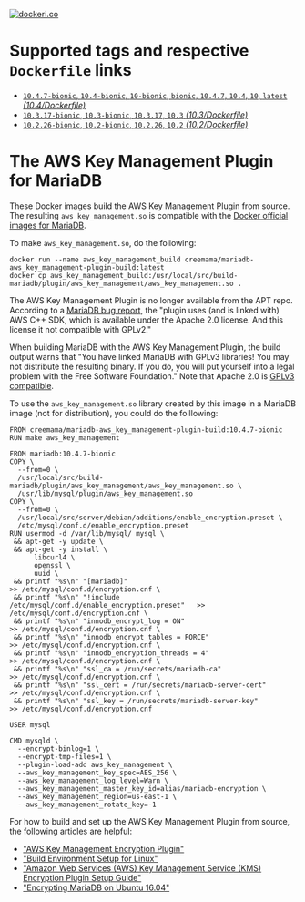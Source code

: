 [![dockeri.co](https://dockeri.co/image/creemama/mariadb-aws_key_management-plugin-build)](https://hub.docker.com/r/creemama/mariadb-aws_key_management-plugin-build)

# Supported tags and respective `Dockerfile` links

- [`10.4.7-bionic`, `10.4-bionic`, `10-bionic`, `bionic`, `10.4.7`, `10.4`, `10`, `latest`
  _(10.4/Dockerfile)_](https://github.com/creemama/docker/blob/master/mariadb-aws_key_management-plugin-build/10.4/Dockerfile)
- [`10.3.17-bionic`, `10.3-bionic`, `10.3.17`, `10.3`
  _(10.3/Dockerfile)_](https://github.com/creemama/docker/blob/master/mariadb-aws_key_management-plugin-build/10.3/Dockerfile)
- [`10.2.26-bionic`, `10.2-bionic`, `10.2.26`, `10.2`
  _(10.2/Dockerfile)_](https://github.com/creemama/docker/blob/master/mariadb-aws_key_management-plugin-build/10.2/Dockerfile)

# The AWS Key Management Plugin for MariaDB

These Docker images build the AWS Key Management Plugin from source. The
resulting `aws_key_management.so` is compatible with the [Docker official
images for MariaDB](https://hub.docker.com/_/mariadb).

To make `aws_key_management.so`, do the following:

```
docker run --name aws_key_management_build creemama/mariadb-aws_key_management-plugin-build:latest
docker cp aws_key_management_build:/usr/local/src/build-mariadb/plugin/aws_key_management/aws_key_management.so .
```

The AWS Key Management Plugin is no longer available from the APT repo.
According to a [MariaDB bug
report](https://jira.mariadb.org/browse/MDEV-18752?focusedCommentId=123862&page=com.atlassian.jira.plugin.system.issuetabpanels%3Acomment-tabpanel#comment-123862),
the "plugin uses (and is linked with) AWS C++ SDK, which is available under the
Apache 2.0 license. And this license it not compatible with GPLv2."

When building MariaDB with the AWS Key Management Plugin, the build output
warns that "You have linked MariaDB with GPLv3 libraries! You may not
distribute the resulting binary. If you do, you will put yourself into a
legal problem with the Free Software Foundation." Note that Apache 2.0 is
[GPLv3
compatible](https://en.wikipedia.org/wiki/Apache_License#GPL_compatibility).

To use the `aws_key_management.so` library created by this image in a MariaDB
image (not for distribution), you could do the folllowing:

```
FROM creemama/mariadb-aws_key_management-plugin-build:10.4.7-bionic
RUN make aws_key_management

FROM mariadb:10.4.7-bionic
COPY \
  --from=0 \
  /usr/local/src/build-mariadb/plugin/aws_key_management/aws_key_management.so \
  /usr/lib/mysql/plugin/aws_key_management.so
COPY \
  --from=0 \
  /usr/local/src/server/debian/additions/enable_encryption.preset \
  /etc/mysql/conf.d/enable_encryption.preset
RUN usermod -d /var/lib/mysql/ mysql \
 && apt-get -y update \
 && apt-get -y install \
      libcurl4 \
      openssl \
      uuid \
 && printf "%s\n" "[mariadb]"                                             >> /etc/mysql/conf.d/encryption.cnf \
 && printf "%s\n" "!include /etc/mysql/conf.d/enable_encryption.preset"   >> /etc/mysql/conf.d/encryption.cnf \
 && printf "%s\n" "innodb_encrypt_log = ON"                               >> /etc/mysql/conf.d/encryption.cnf \
 && printf "%s\n" "innodb_encrypt_tables = FORCE"                         >> /etc/mysql/conf.d/encryption.cnf \
 && printf "%s\n" "innodb_encryption_threads = 4"                         >> /etc/mysql/conf.d/encryption.cnf \
 && printf "%s\n" "ssl_ca = /run/secrets/mariadb-ca"                      >> /etc/mysql/conf.d/encryption.cnf \
 && printf "%s\n" "ssl_cert = /run/secrets/mariadb-server-cert"           >> /etc/mysql/conf.d/encryption.cnf \
 && printf "%s\n" "ssl_key = /run/secrets/mariadb-server-key"             >> /etc/mysql/conf.d/encryption.cnf

USER mysql

CMD mysqld \
  --encrypt-binlog=1 \
  --encrypt-tmp-files=1 \
  --plugin-load-add aws_key_management \
  --aws_key_management_key_spec=AES_256 \
  --aws_key_management_log_level=Warn \
  --aws_key_management_master_key_id=alias/mariadb-encryption \
  --aws_key_management_region=us-east-1 \
  --aws_key_management_rotate_key=-1
```

For how to build and set up the AWS Key Management Plugin from source, the
following articles are helpful:

- ["AWS Key Management Encryption
  Plugin"](https://mariadb.com/kb/en/library/aws-key-management-encryption-plugin/)
- ["Build Environment Setup for
  Linux"](https://mariadb.com/kb/en/library/Build_Environment_Setup_for_Linux/)
- ["Amazon Web Services (AWS) Key Management Service (KMS) Encryption Plugin
  Setup
  Guide"](https://mariadb.com/kb/en/library/aws-key-management-encryption-plugin-setup-guide/)
- ["Encrypting MariaDB on Ubuntu
  16.04"](https://medium.com/@acurrieclark/encrypting-mariadb-e3b434170910)
